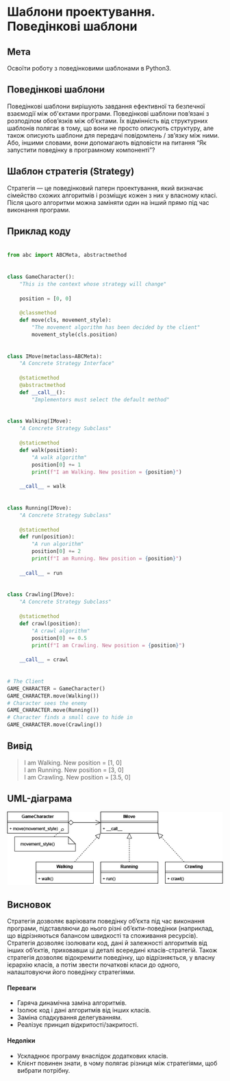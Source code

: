 
# Шаблони проектування. Поведінкові шаблони

## Мета

Освоїти роботу з поведінковими шаблонами в Python3.

## Поведінкові шаблони

 Поведінкові шаблони вирішують завдання ефективної та безпечної взаємодії між об'єктами програми. Поведінкові шаблони пов’язані з розподілом обов’язків між об’єктами. Їх відмінність від структурних шаблонів полягає в тому, що вони не просто описують структуру, але також описують шаблони для передачі повідомлень / зв’язку між ними. Або, іншими словами, вони допомагають відповісти на питання “Як запустити поведінку в програмному компоненті”?

## Шаблон стратегія (Strategy)

Стратегія — це поведінковий патерн проектування, який визначає сімейство схожих алгоритмів і розміщує кожен з них у власному класі. Після цього алгоритми можна заміняти один на інший прямо під час виконання програми.

## Приклад коду

```python

from abc import ABCMeta, abstractmethod


class GameCharacter():
    "This is the context whose strategy will change"

    position = [0, 0]

    @classmethod
    def move(cls, movement_style):
        "The movement algorithm has been decided by the client"
        movement_style(cls.position)


class IMove(metaclass=ABCMeta):
    "A Concrete Strategy Interface"

    @staticmethod
    @abstractmethod
    def __call__():
        "Implementors must select the default method"


class Walking(IMove):
    "A Concrete Strategy Subclass"

    @staticmethod
    def walk(position):
        "A walk algorithm"
        position[0] += 1
        print(f"I am Walking. New position = {position}")

    __call__ = walk


class Running(IMove):
    "A Concrete Strategy Subclass"

    @staticmethod
    def run(position):
        "A run algorithm"
        position[0] += 2
        print(f"I am Running. New position = {position}")

    __call__ = run


class Crawling(IMove):
    "A Concrete Strategy Subclass"

    @staticmethod
    def crawl(position):
        "A crawl algorithm"
        position[0] += 0.5
        print(f"I am Crawling. New position = {position}")

    __call__ = crawl


# The Client
GAME_CHARACTER = GameCharacter()
GAME_CHARACTER.move(Walking())
# Character sees the enemy
GAME_CHARACTER.move(Running())
# Character finds a small cave to hide in
GAME_CHARACTER.move(Crawling())


```

## Вивід
>I am Walking. New position = [1, 0] </br>
>I am Running. New position = [3, 0] </br>
>I am Crawling. New position = [3.5, 0] 

## UML-діаграма 

![builder_diagram](./images/strategy_example.jpg)

## Висновок

Стратегія дозволяє варіювати поведінку об’єкта під час виконання програми, підставляючи до нього різні об’єкти-поведінки (наприклад, що відрізняються балансом швидкості та споживання ресурсів). Стратегія дозволяє ізолювати код, дані й залежності алгоритмів від інших об’єктів, приховавши ці деталі всередині класів-стратегій. Також стратегія дозволяє відокремити поведінку, що відрізняється, у власну ієрархію класів, а потім звести початкові класи до одного, налаштовуючи його поведінку стратегіями.
#### Переваги
* Гаряча динамічна заміна алгоритмів.
* Ізолює код і дані алгоритмів від інших класів.
* Заміна спадкування делегуванням.
* Реалізує принцип відкритості/закритості.
#### Недоліки
* Ускладнює програму внаслідок додаткових класів.
* Клієнт повинен знати, в чому полягає різниця між стратегіями, щоб вибрати потрібну.

